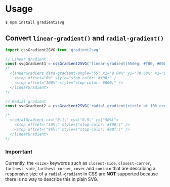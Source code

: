 # Usage

```bash
$ npm install gradient2svg
```

## Convert `linear-gradient()` and `radial-gradient()`

```javascript
import cssGradient2SVG from 'gradient2svg'

// Linear gradient
const svgGradient1 = cssGradient2SVG('linear-gradient(55deg, #f00, #000)');
/*
  <linearGradient data-gradient-angle="55" x1="9.04%" y1="78.68%" x2="90.96%" y2="21.32%"
    <stop offset="0%" style="stop-color: #f00;" /
    <stop offset="100%" style="stop-color: #000;" />
  </linearGradient>
*/

// Radial gradient
const svgGradient2 = cssGradient2SVG('radial-gradient(circle at 10% center, #f00 10%, #00f 95%)');

/*
  <radialGradient cx=\"0.1\" cy=\"0.5\" r=\"50%\">
    <stop offset=\"10%\" style=\"stop-color: #f00;\" />
    <stop offset=\"95%\" style=\"stop-color: #00f;\" />
  </linearGradient>
*/
```

### Imporrtant

Currently, the `<size>` keywords such as `closest-side`, `closest-corner`, `farthest-side`, `farthest-corner`, `cover` and `contain` that are describing a responsive size of a `radial-gradient` in CSS are **NOT** supported because there is no way to describe this in plain SVG.